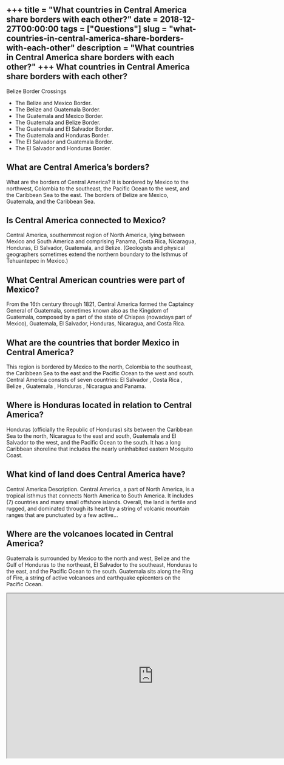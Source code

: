 +++
title = "What countries in Central America share borders with each other?"
date = 2018-12-27T00:00:00
tags = ["Questions"]
slug = "what-countries-in-central-america-share-borders-with-each-other"
description = "What countries in Central America share borders with each other?"
+++
What countries in Central America share borders with each other?
----------------------------------------------------------------

Belize Border Crossings

- The Belize and Mexico Border.
- The Belize and Guatemala Border.
- The Guatemala and Mexico Border.
- The Guatemala and Belize Border.
- The Guatemala and El Salvador Border.
- The Guatemala and Honduras Border.
- The El Salvador and Guatemala Border.
- The El Salvador and Honduras Border.

What are Central America’s borders?
-----------------------------------

What are the borders of Central America? It is bordered by Mexico to the northwest, Colombia to the southeast, the Pacific Ocean to the west, and the Caribbean Sea to the east. The borders of Belize are Mexico, Guatemala, and the Caribbean Sea.

Is Central America connected to Mexico?
---------------------------------------

Central America, southernmost region of North America, lying between Mexico and South America and comprising Panama, Costa Rica, Nicaragua, Honduras, El Salvador, Guatemala, and Belize. (Geologists and physical geographers sometimes extend the northern boundary to the Isthmus of Tehuantepec in Mexico.)

What Central American countries were part of Mexico?
----------------------------------------------------

From the 16th century through 1821, Central America formed the Captaincy General of Guatemala, sometimes known also as the Kingdom of Guatemala, composed by a part of the state of Chiapas (nowadays part of Mexico), Guatemala, El Salvador, Honduras, Nicaragua, and Costa Rica.

What are the countries that border Mexico in Central America?
-------------------------------------------------------------

This region is bordered by Mexico to the north, Colombia to the southeast, the Caribbean Sea to the east and the Pacific Ocean to the west and south. Central America consists of seven countries: El Salvador , Costa Rica , Belize , Guatemala , Honduras , Nicaragua and Panama.

Where is Honduras located in relation to Central America?
---------------------------------------------------------

Honduras (officially the Republic of Honduras) sits between the Caribbean Sea to the north, Nicaragua to the east and south, Guatemala and El Salvador to the west, and the Pacific Ocean to the south. It has a long Caribbean shoreline that includes the nearly uninhabited eastern Mosquito Coast.

What kind of land does Central America have?
--------------------------------------------

Central America Description. Central America, a part of North America, is a tropical isthmus that connects North America to South America. It includes (7) countries and many small offshore islands. Overall, the land is fertile and rugged, and dominated through its heart by a string of volcanic mountain ranges that are punctuated by a few active…

Where are the volcanoes located in Central America?
---------------------------------------------------

Guatemala is surrounded by Mexico to the north and west, Belize and the Gulf of Honduras to the northeast, El Salvador to the southeast, Honduras to the east, and the Pacific Ocean to the south. Guatemala sits along the Ring of Fire, a string of active volcanoes and earthquake epicenters on the Pacific Ocean.

<iframe allow="accelerometer; autoplay; clipboard-write; encrypted-media; gyroscope; picture-in-picture" allowfullscreen="" class="__youtube_prefs__  epyt-is-override  no-lazyload" data-no-lazy="1" data-origheight="433" data-origwidth="770" data-skipgform_ajax_framebjll="" height="433" id="_ytid_37400" loading="lazy" src="https://www.youtube.com/embed/BJnoQFAec38?enablejsapi=1&autoplay=0&cc_load_policy=0&cc_lang_pref=&iv_load_policy=1&loop=0&modestbranding=0&rel=1&fs=1&playsinline=0&autohide=2&theme=dark&color=red&controls=1&" title="YouTube player" width="770"></iframe>